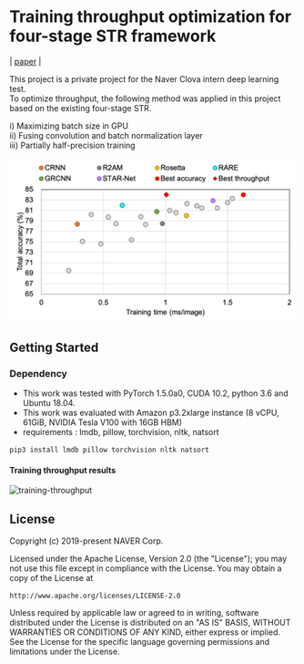 # Training throughput optimization for four-stage STR framework
| [paper](https://arxiv.org/abs/1904.01906) |

This project is a private project for the Naver Clova intern deep learning test. <br>
To optimize throughput, the following method was applied in this project based on the existing four-stage STR. <br>

  i) Maximizing batch size in GPU <br>
 ii) Fusing convolution and batch normalization layer <br>
iii) Partially half-precision training <br><br>
<img src="./figures/training_throughput.png" width="600" title="training-throughput">


## Getting Started
### Dependency
- This work was tested with PyTorch 1.5.0a0, CUDA 10.2, python 3.6 and Ubuntu 18.04.
- This work was evaluated with Amazon p3.2xlarge instance (8 vCPU, 61GiB, NVIDIA Tesla V100 with 16GB HBM)
- requirements : lmdb, pillow, torchvision, nltk, natsort
```
pip3 install lmdb pillow torchvision nltk natsort
```


#### Training throughput results
<img src="./figures/throughput_summary.png" width="600" title="training-throughput">


## License
Copyright (c) 2019-present NAVER Corp.

Licensed under the Apache License, Version 2.0 (the "License");
you may not use this file except in compliance with the License.
You may obtain a copy of the License at

    http://www.apache.org/licenses/LICENSE-2.0

Unless required by applicable law or agreed to in writing, software
distributed under the License is distributed on an "AS IS" BASIS,
WITHOUT WARRANTIES OR CONDITIONS OF ANY KIND, either express or implied.
See the License for the specific language governing permissions and
limitations under the License.

